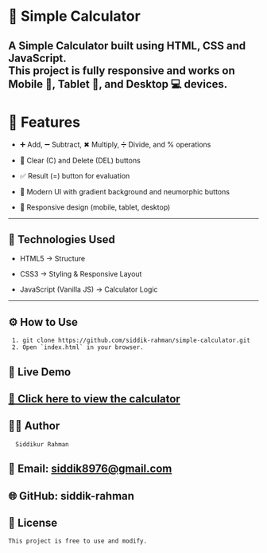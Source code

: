 # 🧮 Simple Calculator  
   A Simple Calculator built using HTML, CSS and JavaScript.  
   This project is fully responsive and works on Mobile 📱, Tablet 📲, and Desktop 💻 devices.  
 ---  
 # 📌 Features  
- ➕ Add, ➖ Subtract, ✖ Multiply, ➗ Divide, and %     operations

- 🧹 Clear (C) and Delete (DEL) buttons

- ✅ Result (=) button for evaluation

- 🎨 Modern UI with gradient background and neumorphic buttons

- 📱 Responsive design (mobile, tablet, desktop)  
---  

## 📝 Technologies Used

- HTML5 → Structure

- CSS3 → Styling & Responsive Layout

- JavaScript (Vanilla JS) → Calculator Logic  
---  
## ⚙ How to Use 
```
 1. git clone https://github.com/siddik-rahman/simple-calculator.git  
 2. Open `index.html` in your browser.  
 ```  
 ## 🚀 Live Demo  
[🔗 Click here to view the calculator](https://siddik-rahman.github.io/simple-calculator/)  
---  

## 🧑‍💻 Author  
      Siddikur Rahman  
## 📧 Email: siddik8976@gmail.com  

## 🌐 GitHub: siddik-rahman  

## 📜 License  
    This project is free to use and modify.

